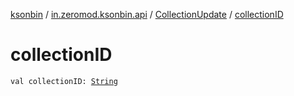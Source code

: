 [ksonbin](../../index.md) / [in.zeromod.ksonbin.api](../index.md) / [CollectionUpdate](index.md) / [collectionID](./collection-i-d.md)

# collectionID

`val collectionID: `[`String`](https://kotlinlang.org/api/latest/jvm/stdlib/kotlin/-string/index.html)